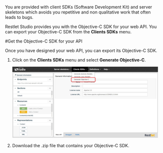 You are provided with client SDKs (Software Development Kit) and server skeletons which avoids you repetitive and non qualitative work that often leads to bugs.  

Restlet Studio provides you with the Objective-C SDK for your web API. You can export your Objective-C SDK from the **Clients SDKs** menu.

#Get the Objective-C SDK for your API 

Once you have designed your web API, you can export its Objective-C SDK.

1. Click on the **Clients SDKs** menu and select **Generate Objective-C**.

	![Objective-C](images/03.jpg "Objective-C")

2. Download the .zip file that contains your Objective-C SDK.
